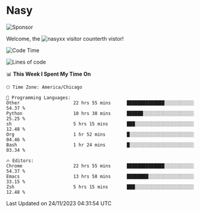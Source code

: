 # Nasy

<!--
<p align="center">
<img height="200" src="https://github-readme-stats.vercel.app/api?username=nasyxx&count_private=true&show_icons=true&theme=dracula&include_all_commits=true"/>
<img height="200" src="https://github-readme-stats.vercel.app/api/top-langs/?username=nasyxx&theme=dracula&hide=html,jupyter+notebook&count_private=true&show_icons=true"/>
</p>

  
----------------
-->

![Sponsor](https://img.shields.io/static/v1.svg?label=Sponsor&message=%E2%9D%A4&logo=GitHub&style=flat&color=pink)
 
Welcome, the ![nasyxx visitor counter](https://count.getloli.com/get/@nasyxx?theme=rule34)th vistor!
 
<!--START_SECTION:waka-->
![Code Time](http://img.shields.io/badge/Code%20Time-4%2C010%20hrs%2029%20mins-blue)

![Lines of code](https://img.shields.io/badge/From%20Hello%20World%20I%27ve%20Written-6.3%20million%20lines%20of%20code-blue)

📊 **This Week I Spent My Time On** 

```text
🕑︎ Time Zone: America/Chicago

💬 Programming Languages: 
Other                    22 hrs 55 mins      ██████████████░░░░░░░░░░░   54.37 % 
Python                   10 hrs 38 mins      ██████░░░░░░░░░░░░░░░░░░░   25.25 % 
sh                       5 hrs 15 mins       ███░░░░░░░░░░░░░░░░░░░░░░   12.48 % 
Org                      1 hr 52 mins        █░░░░░░░░░░░░░░░░░░░░░░░░   04.46 % 
Bash                     1 hr 24 mins        █░░░░░░░░░░░░░░░░░░░░░░░░   03.34 % 

🔥 Editors: 
Chrome                   22 hrs 55 mins      ██████████████░░░░░░░░░░░   54.37 % 
Emacs                    13 hrs 58 mins      ████████░░░░░░░░░░░░░░░░░   33.15 % 
Zsh                      5 hrs 15 mins       ███░░░░░░░░░░░░░░░░░░░░░░   12.48 % 
```


 Last Updated on 24/11/2023 04:31:54 UTC
<!--END_SECTION:waka-->

<!-- ![visitors](https://visitor-badge.laobi.icu/badge?page_id=nasyxx.nasyxx) -->
